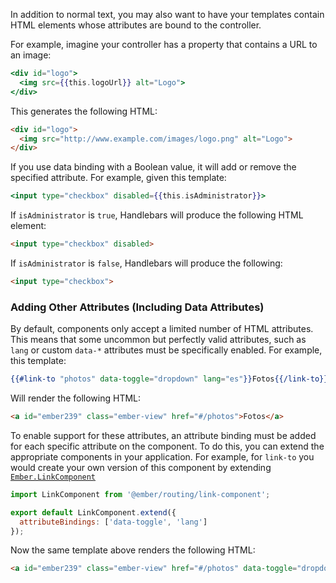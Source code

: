 In addition to normal text, you may also want to have your templates
contain HTML elements whose attributes are bound to the controller.

For example, imagine your controller has a property that contains a URL
to an image:

```handlebars
<div id="logo">
  <img src={{this.logoUrl}} alt="Logo">
</div>
```

This generates the following HTML:

```html
<div id="logo">
  <img src="http://www.example.com/images/logo.png" alt="Logo">
</div>
```

If you use data binding with a Boolean value, it will add or remove
the specified attribute. For example, given this template:

```handlebars
<input type="checkbox" disabled={{this.isAdministrator}}>
```

If `isAdministrator` is `true`, Handlebars will produce the following
HTML element:

```html
<input type="checkbox" disabled>
```

If `isAdministrator` is `false`, Handlebars will produce the following:

```html
<input type="checkbox">
```

### Adding Other Attributes (Including Data Attributes)

By default, components only accept a limited number of HTML attributes.
This means that some uncommon but perfectly valid attributes, such as `lang` or
custom `data-*` attributes must be specifically enabled. For example, this template:

```handlebars
{{#link-to "photos" data-toggle="dropdown" lang="es"}}Fotos{{/link-to}}
```

Will render the following HTML:

```html
<a id="ember239" class="ember-view" href="#/photos">Fotos</a>
```

To enable support for these attributes, an attribute binding must be
added for each specific attribute on the component.
To do this, you can extend the appropriate components
in your application. For example, for `link-to` you would create your own version
of this component by extending
[`Ember.LinkComponent`](https://api.emberjs.com/ember/3.9/classes/LinkComponent)

```javascript {data-filename="app/components/link-to/component.js"}
import LinkComponent from '@ember/routing/link-component';

export default LinkComponent.extend({
  attributeBindings: ['data-toggle', 'lang']
});
```

Now the same template above renders the following HTML:

```html
<a id="ember239" class="ember-view" href="#/photos" data-toggle="dropdown" lang="es">Fotos</a>
```

<!-- eof - needed for pages that end in a code block  -->
